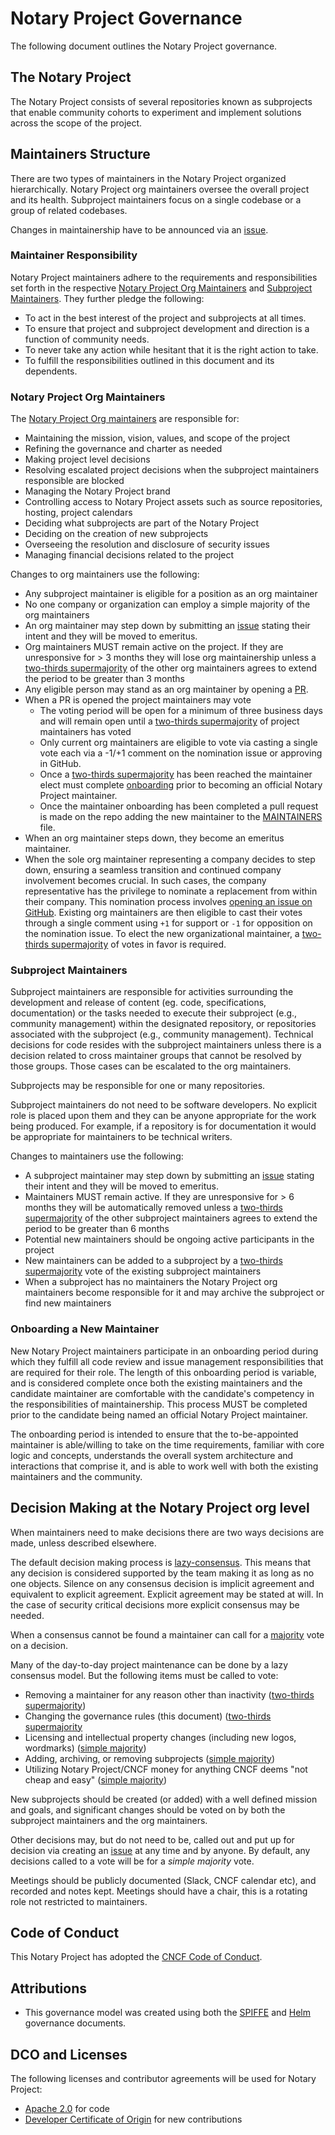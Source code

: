 # Notary Project Governance

The following document outlines the Notary Project governance.

## The Notary Project

The Notary Project consists of several repositories known as subprojects that enable community cohorts to experiment and implement solutions across the scope of the project.

## Maintainers Structure

There are two types of maintainers in the Notary Project organized hierarchically. Notary Project org maintainers oversee the overall project and its health. Subproject maintainers focus on a single codebase or a group of related codebases. 

Changes in maintainership have to be announced via an [issue](https://github.com/notaryproject/.github/issues/new).

### Maintainer Responsibility
Notary Project maintainers adhere to the requirements and responsibilities set forth in the respective [Notary Project Org Maintainers](#notary-project-org-maintainers) and [Subproject Maintainers](#subproject-maintainers). They further pledge the following:
* To act in the best interest of the project and subprojects at all times.
* To ensure that project and subproject development and direction is a function of community needs.
* To never take any action while hesitant that it is the right action to take.
* To fulfill the responsibilities outlined in this document and its dependents.

### Notary Project Org Maintainers

The [Notary Project Org maintainers](MAINTAINERS) are responsible for:

* Maintaining the mission, vision, values, and scope of the project
* Refining the governance and charter as needed
* Making project level decisions
* Resolving escalated project decisions when the subproject maintainers responsible are blocked
* Managing the Notary Project brand
* Controlling access to Notary Project assets such as source repositories, hosting, project calendars
* Deciding what subprojects are part of the Notary Project
* Deciding on the creation of new subprojects
* Overseeing the resolution and disclosure of security issues
* Managing financial decisions related to the project

Changes to org maintainers use the following:

* Any subproject maintainer is eligible for a position as an org maintainer
* No one company or organization can employ a simple majority of the org maintainers
* An org maintainer may step down by submitting an [issue](https://github.com/notaryproject/.github/issues/new) stating their intent and they will be moved to emeritus.
* Org maintainers MUST remain active on the project. If they are unresponsive for > 3 months they will lose org maintainership unless a [two-thirds supermajority](https://en.wikipedia.org/wiki/Supermajority#Two-thirds_vote) of the other org maintainers agrees to extend the period to be greater than 3 months
* Any eligible person may stand as an org maintainer by opening a [PR](https://github.com/notaryproject/.github/pulls).
* When a PR is opened the project maintainers may vote
  * The voting period will be open for a minimum of three business days and will remain open until a [two-thirds supermajority](https://en.wikipedia.org/wiki/Supermajority#Two-thirds_vote) of project maintainers has voted
  * Only current org maintainers are eligible to vote via casting a single vote each via a -1/+1 comment on the nomination issue or approving in GitHub.
  * Once a [two-thirds supermajority](https://en.wikipedia.org/wiki/Supermajority#Two-thirds_vote) has been reached the maintainer elect must complete [onboarding](#onboarding-a-new-maintainer) prior to becoming an official Notary Project maintainer.
  * Once the maintainer onboarding has been completed a pull request is made on the repo adding the new maintainer to the [MAINTAINERS](MAINTAINERS) file.
* When an org maintainer steps down, they become an emeritus maintainer.
* When the sole org maintainer representing a company decides to step down, ensuring a seamless transition and continued company involvement becomes crucial. In such cases, the company representative has the privilege to nominate a replacement from within their company. This nomination process involves [opening an issue on GitHub](https://github.com/notaryproject/.github/issues/new). Existing org maintainers are then eligible to cast their votes through a single comment using `+1` for support or `-1` for opposition on the nomination issue. To elect the new organizational maintainer, a [two-thirds supermajority](https://en.wikipedia.org/wiki/Supermajority#Two-thirds_vote) of votes in favor is required.

### Subproject Maintainers

Subproject maintainers are responsible for activities surrounding the development and release of content (eg. code, specifications, documentation) or the tasks needed to execute their subproject (e.g., community management) within the designated repository, or repositories associated with the subproject (e.g., community management). Technical decisions for code resides with the subproject maintainers unless there is a decision related to cross maintainer groups that cannot be resolved by those groups. Those cases can be escalated to the org maintainers.

Subprojects may be responsible for one or many repositories.

Subproject maintainers do not need to be software developers. No explicit role is placed upon them and they can be anyone appropriate for the work being produced. For example, if a repository is for documentation it would be appropriate for maintainers to be technical writers.

Changes to maintainers use the following:

* A subproject maintainer may step down by submitting an [issue](https://github.com/notaryproject/.github/issues/new) stating their intent and they will be moved to emeritus.
* Maintainers MUST remain active. If they are unresponsive for > 6 months they will be automatically removed unless a [two-thirds supermajority](https://en.wikipedia.org/wiki/Supermajority#Two-thirds_vote) of the other subproject maintainers agrees to extend the period to be greater than 6 months
* Potential new maintainers should be ongoing active participants in the project
* New maintainers can be added to a subproject by a [two-thirds supermajority](https://en.wikipedia.org/wiki/Supermajority#Two-thirds_vote) vote of the existing subproject maintainers
* When a subproject has no maintainers the Notary Project org maintainers become responsible for it and may archive the subproject or find new maintainers

### Onboarding a New Maintainer
New Notary Project maintainers participate in an onboarding period during which they fulfill all code review and issue management responsibilities that are required for their role. The length of this onboarding period is variable, and is considered complete once both the existing maintainers and the candidate maintainer are comfortable with the candidate's competency in the responsibilities of maintainership. This process MUST be completed prior to the candidate being named an official Notary Project maintainer.

The onboarding period is intended to ensure that the to-be-appointed maintainer is able/willing to take on the time requirements, familiar with core logic and concepts, understands the overall system architecture and interactions that comprise it, and is able to work well with both the existing maintainers and the community.

## Decision Making at the Notary Project org level

When maintainers need to make decisions there are two ways decisions are made, unless described elsewhere.

The default decision making process is [lazy-consensus](http://communitymgt.wikia.com/wiki/Lazy_consensus). This means that any decision is considered supported by the team making it as long as no one objects. Silence on any consensus decision is implicit agreement and equivalent to explicit agreement. Explicit agreement may be stated at will. In the case of security critical decisions more explicit consensus may be needed.

When a consensus cannot be found a maintainer can call for a [majority](https://en.wikipedia.org/wiki/Majority) vote on a decision.

Many of the day-to-day project maintenance can be done by a lazy consensus model. But the following items must be called to vote:

* Removing a maintainer for any reason other than inactivity ([two-thirds supermajority](https://en.wikipedia.org/wiki/Supermajority#Two-thirds_vote))
* Changing the governance rules (this document) ([two-thirds supermajority](https://en.wikipedia.org/wiki/Supermajority#Two-thirds_vote)
* Licensing and intellectual property changes (including new logos, wordmarks) ([simple majority](https://en.wikipedia.org/wiki/Majority))
* Adding, archiving, or removing subprojects ([simple majority](https://en.wikipedia.org/wiki/Majority))
* Utilizing Notary Project/CNCF money for anything CNCF deems "not cheap and easy" ([simple majority](https://en.wikipedia.org/wiki/Majority))

New subprojects should be created (or added) with a well defined mission and goals, and significant changes should be voted on by both the subproject maintainers and the org maintainers.

Other decisions may, but do not need to be, called out and put up for decision via creating an [issue](https://github.com/notaryproject/.github/issues/new) at any time and by anyone. By default, any decisions called to a vote will be for a _simple majority_ vote.

Meetings should be publicly documented (Slack, CNCF calendar etc), and recorded and notes kept. Meetings should have a chair, this is a rotating role not restricted to maintainers.

## Code of Conduct

This Notary Project has adopted the [CNCF Code of Conduct](https://github.com/cncf/foundation/blob/master/code-of-conduct.md).

## Attributions

* This governance model was created using both the [SPIFFE](https://github.com/spiffe/spire/blob/main/MAINTAINERS.md) and [Helm](https://github.com/helm/community/blob/main/governance/governance.md) governance documents.

## DCO and Licenses

The following licenses and contributor agreements will be used for Notary Project:

* [Apache 2.0](https://opensource.org/licenses/Apache-2.0) for code
* [Developer Certificate of Origin](https://developercertificate.org/) for new contributions
